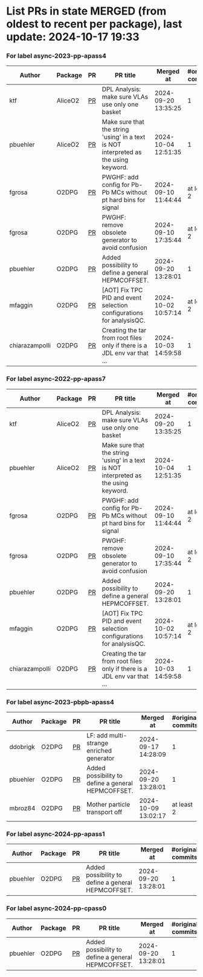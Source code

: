 # List PRs in state MERGED (from oldest to recent per package), last update: 2024-10-17 19:33 


### For label async-2023-pp-apass4

| Author | Package | PR | PR title | Merged at | #original commits | Merge commit |
| --- | --- | --- | --- | --- | --- | --- |
| ktf | AliceO2 | [PR](https://github.com/AliceO2Group/AliceO2/pull/13519) | DPL Analysis: make sure VLAs use only one basket | 2024-09-20 13:35:25 | 1 | 1561ebbc868b0ad50ffbb4968d936c460c6376f5 |
| pbuehler | AliceO2 | [PR](https://github.com/AliceO2Group/AliceO2/pull/13546) | Make sure that the string 'using' in a text is NOT interpreted as the using keyword. | 2024-10-04 12:51:35 | 1 | 362c300e363cc0fc67897c0c4eca870e0c26a74a |
| fgrosa | O2DPG | [PR](https://github.com/AliceO2Group/O2DPG/pull/1743) | PWGHF: add config for Pb-Pb MCs without pt hard bins for signal | 2024-09-10 11:44:44 | at least 2 | c0c21b285bc7f25879b82339e2bca8552de61943 |
| fgrosa | O2DPG | [PR](https://github.com/AliceO2Group/O2DPG/pull/1742) | PWGHF: remove obsolete generator to avoid confusion | 2024-09-10 17:35:44 | at least 2 | 9337da9b67910061f3139cf0659ae5b50c695f5b |
| pbuehler | O2DPG | [PR](https://github.com/AliceO2Group/O2DPG/pull/1730) | Added possibility to define a general HEPMCOFFSET. | 2024-09-20 13:28:01 | 1 | 9780b4622fdb82bc8e55d54249e77760dbaa989d |
| mfaggin | O2DPG | [PR](https://github.com/AliceO2Group/O2DPG/pull/1750) | [AOT] Fix TPC PID and event selection configurations for analysisQC. | 2024-10-02 10:57:14 | at least 2 | 8e68f09c3823560997c4b2c8cf218d38bda8ba2a |
| chiarazampolli | O2DPG | [PR](https://github.com/AliceO2Group/O2DPG/pull/1758) | Creating the tar from root files only if there is a JDL env var that … | 2024-10-03 14:59:58 | 1 | c219b9a5c9ee9194351a70660429e4c3cad2085c |


### For label async-2022-pp-apass7

| Author | Package | PR | PR title | Merged at | #original commits | Merge commit |
| --- | --- | --- | --- | --- | --- | --- |
| ktf | AliceO2 | [PR](https://github.com/AliceO2Group/AliceO2/pull/13519) | DPL Analysis: make sure VLAs use only one basket | 2024-09-20 13:35:25 | 1 | 1561ebbc868b0ad50ffbb4968d936c460c6376f5 |
| pbuehler | AliceO2 | [PR](https://github.com/AliceO2Group/AliceO2/pull/13546) | Make sure that the string 'using' in a text is NOT interpreted as the using keyword. | 2024-10-04 12:51:35 | 1 | 362c300e363cc0fc67897c0c4eca870e0c26a74a |
| fgrosa | O2DPG | [PR](https://github.com/AliceO2Group/O2DPG/pull/1743) | PWGHF: add config for Pb-Pb MCs without pt hard bins for signal | 2024-09-10 11:44:44 | at least 2 | c0c21b285bc7f25879b82339e2bca8552de61943 |
| fgrosa | O2DPG | [PR](https://github.com/AliceO2Group/O2DPG/pull/1742) | PWGHF: remove obsolete generator to avoid confusion | 2024-09-10 17:35:44 | at least 2 | 9337da9b67910061f3139cf0659ae5b50c695f5b |
| pbuehler | O2DPG | [PR](https://github.com/AliceO2Group/O2DPG/pull/1730) | Added possibility to define a general HEPMCOFFSET. | 2024-09-20 13:28:01 | 1 | 9780b4622fdb82bc8e55d54249e77760dbaa989d |
| mfaggin | O2DPG | [PR](https://github.com/AliceO2Group/O2DPG/pull/1750) | [AOT] Fix TPC PID and event selection configurations for analysisQC. | 2024-10-02 10:57:14 | at least 2 | 8e68f09c3823560997c4b2c8cf218d38bda8ba2a |
| chiarazampolli | O2DPG | [PR](https://github.com/AliceO2Group/O2DPG/pull/1758) | Creating the tar from root files only if there is a JDL env var that … | 2024-10-03 14:59:58 | 1 | c219b9a5c9ee9194351a70660429e4c3cad2085c |


### For label async-2023-pbpb-apass4

| Author | Package | PR | PR title | Merged at | #original commits | Merge commit |
| --- | --- | --- | --- | --- | --- | --- |
| ddobrigk | O2DPG | [PR](https://github.com/AliceO2Group/O2DPG/pull/1748) | LF: add multi-strange enriched generator | 2024-09-17 14:28:09 | 1 | 3339878dca26af1e7893ecbb59262953e7ec4510 |
| pbuehler | O2DPG | [PR](https://github.com/AliceO2Group/O2DPG/pull/1730) | Added possibility to define a general HEPMCOFFSET. | 2024-09-20 13:28:01 | 1 | 9780b4622fdb82bc8e55d54249e77760dbaa989d |
| mbroz84 | O2DPG | [PR](https://github.com/AliceO2Group/O2DPG/pull/1764) | Mother particle transport off | 2024-10-09 13:02:17 | at least 2 | 390ee70bf3619d008f25badbbaa35b1ff939f3dd |


### For label async-2024-pp-apass1

| Author | Package | PR | PR title | Merged at | #original commits | Merge commit |
| --- | --- | --- | --- | --- | --- | --- |
| pbuehler | O2DPG | [PR](https://github.com/AliceO2Group/O2DPG/pull/1730) | Added possibility to define a general HEPMCOFFSET. | 2024-09-20 13:28:01 | 1 | 9780b4622fdb82bc8e55d54249e77760dbaa989d |


### For label async-2024-pp-cpass0

| Author | Package | PR | PR title | Merged at | #original commits | Merge commit |
| --- | --- | --- | --- | --- | --- | --- |
| pbuehler | O2DPG | [PR](https://github.com/AliceO2Group/O2DPG/pull/1730) | Added possibility to define a general HEPMCOFFSET. | 2024-09-20 13:28:01 | 1 | 9780b4622fdb82bc8e55d54249e77760dbaa989d |
